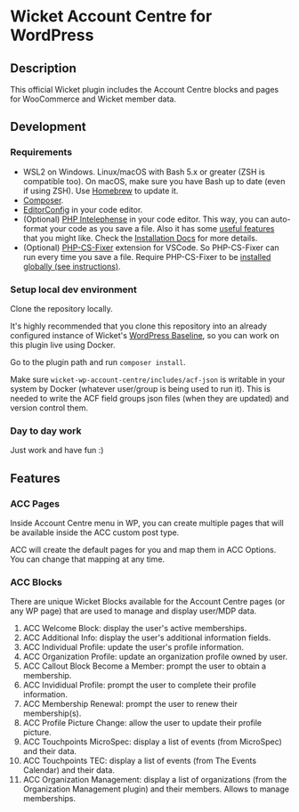 # Wicket Account Centre for WordPress

## Description

This official Wicket plugin includes the Account Centre blocks and pages for WooCommerce and Wicket member data.

## Development

### Requirements

- WSL2 on Windows. Linux/macOS with Bash 5.x or greater (ZSH is compatible too). On macOS, make sure you have Bash up to date (even if using ZSH). Use [Homebrew](https://formulae.brew.sh/formula/bash) to update it.
- [Composer](https://getcomposer.org/).
- [EditorConfig](https://editorconfig.org/) in your code editor.
- (Optional) [PHP Intelephense](https://intelephense.com/) in your code editor. This way, you can auto-format your code as you save a file. Also it has some [useful features](https://github.com/bmewburn/intelephense-docs/blob/master/features.md) that you might like. Check the [Installation Docs](https://github.com/bmewburn/intelephense-docs/blob/master/installation.md) for more details.
- (Optional) [PHP-CS-Fixer](https://marketplace.visualstudio.com/items?itemName=higoka.php-cs-fixer) extension for VSCode. So PHP-CS-Fixer can run every time you save a file. Require PHP-CS-Fixer to be [installed globally (see instructions)](https://cs.symfony.com/doc/installation.html).

### Setup local dev environment

Clone the repository locally.

It's highly recommended that you clone this repository into an already configured instance of Wicket's [WordPress Baseline](https://github.com/industrialdev/wordpress-baseline), so you can work on this plugin live using Docker.

Go to the plugin path and run `composer install`.

Make sure `wicket-wp-account-centre/includes/acf-json` is writable in your system by Docker (whatever user/group is being used to run it). This is needed to write the ACF field groups json files (when they are updated) and version control them.

### Day to day work

Just work and have fun :)

## Features

### ACC Pages

Inside Account Centre menu in WP, you can create multiple pages that will be available inside the ACC custom post type.

ACC will create the default pages for you and map them in ACC Options. You can change that mapping at any time.

### ACC Blocks

There are unique Wicket Blocks available for the Account Centre pages (or any WP page) that are used to manage and display user/MDP data.

1. ACC Welcome Block: display the user's active memberships.
2. ACC Additional Info: display the user's additional information fields.
3. ACC Individual Profile: update the user's profile information.
4. ACC Organization Profile: update an organization profile owned by user.
5. ACC Callout Block Become a Member: prompt the user to obtain a membership.
6. ACC Invididual Profile: prompt the user to complete their profile information.
7. ACC Membership Renewal: prompt the user to renew their membership(s).
8. ACC Profile Picture Change: allow the user to update their profile picture.
9. ACC Touchpoints MicroSpec: display a list of events (from MicroSpec) and their data.
10. ACC Touchpoints TEC: display a list of events (from The Events Calendar) and their data.
11. ACC Organization Management: display a list of organizations (from the Organization Management plugin) and their members. Allows to manage memberships.
